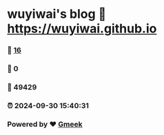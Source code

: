 # wuyiwai's blog :link: https://wuyiwai.github.io 
### :page_facing_up: [16](https://wuyiwai.github.io/tag.html) 
### :speech_balloon: 0 
### :hibiscus: 49429 
### :alarm_clock: 2024-09-30 15:40:31 
### Powered by :heart: [Gmeek](https://github.com/Meekdai/Gmeek)

